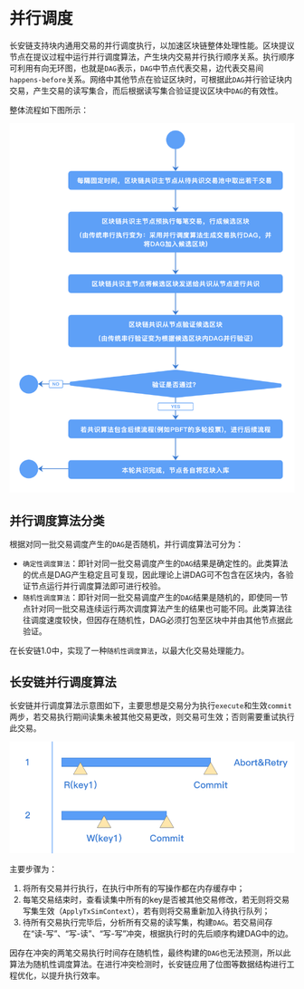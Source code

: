 # 并行调度

长安链支持块内通用交易的并行调度执行，以加速区块链整体处理性能。区块提议节点在提议过程中运行并行调度算法，产生块内交易并行执行顺序关系。执行顺序可利用有向无环图，也就是`DAG`表示，`DAG`中节点代表交易，边代表交易间`happens-before`关系。网络中其他节点在验证区块时，可根据此`DAG`并行验证块内交易，产生交易的读写集合，而后根据读写集合验证提议区块中`DAG`的有效性。

整体流程如下图所示：

![](../images/Parallel-process.png)

## 并行调度算法分类

根据对同一批交易调度产生的`DAG`是否随机，并行调度算法可分为：

- `确定性调度算法`：即针对同一批交易调度产生的`DAG`结果是确定性的。此类算法的优点是DAG产生稳定且可复现，因此理论上讲DAG可不包含在区块内，各验证节点运行并行调度算法即可进行校验。
- `随机性调度算法`：即针对同一批交易调度产生的`DAG`结果是随机的，即使同一节点针对同一批交易连续运行两次调度算法产生的结果也可能不同。此类算法往往调度速度较快，但因存在随机性，DAG必须打包至区块中并由其他节点据此验证。

在长安链1.0中，实现了一种`随机性调度算法`，以最大化交易处理能力。

## 长安链并行调度算法

长安链并行调度算法示意图如下，主要思想是交易分为执行`execute`和生效`commit`两步，若交易执行期间读集未被其他交易更改，则交易可生效；否则需要重试执行此交易。

![](../images/Parallel-random.png)


主要步骤为：

1. 将所有交易并行执行，在执行中所有的写操作都在内存缓存中；
2. 每笔交易结束时，查看读集中所有的key是否被其他交易修改，若无则将交易写集生效（`ApplyTxSimContext`），若有则将交易重新加入待执行队列；
3. 待所有交易执行完毕后，分析所有交易的读写集，构建`DAG`。若交易间存在“读-写”、“写-读”、“写-写”冲突，根据执行时的先后顺序构建DAG中的边。

因存在冲突的两笔交易执行时间存在随机性，最终构建的`DAG`也无法预测，所以此算法为随机性调度算法。在进行冲突检测时，长安链应用了位图等数据结构进行工程优化，以提升执行效率。



